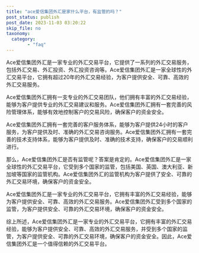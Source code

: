 ```yaml
---
title: "ace爱信集团外汇是家什么平台，有监管的吗？"
post_status: publish
post_date: 2023-11-03 03:20:22
skip_file: no
taxonomy:
  category:
        - "faq"
---
```


Ace爱信集团外汇是一家专业的外汇交易平台，它提供了一系列的外汇交易服务，包括外汇交易、外汇投资、外汇投资咨询等。Ace爱信集团外汇是一家全球性的外汇交易平台，它拥有超过20年的外汇交易经验，为客户提供安全、可靠、高效的外汇交易服务。

Ace爱信集团外汇拥有一支专业的外汇交易团队，他们拥有丰富的外汇交易经验，能够为客户提供专业的外汇交易建议和服务。Ace爱信集团外汇拥有一套完善的风险管理体系，能够有效地控制客户的交易风险，确保客户的资金安全。

Ace爱信集团外汇拥有一套完善的客户服务体系，能够为客户提供24小时的客户服务，为客户提供及时、准确的外汇交易咨询服务。Ace爱信集团外汇拥有一套完善的技术支持体系，能够为客户提供及时、准确的技术支持，确保客户的交易顺利进行。

那么，Ace爱信集团外汇是否有监管呢？答案是肯定的。Ace爱信集团外汇是一家全球性的外汇交易平台，它受到多个国家的监管，包括美国、英国、澳大利亚、新加坡等国家的监管机构。Ace爱信集团外汇的监管机构为客户提供了安全、可靠的外汇交易环境，确保客户的资金安全。

Ace爱信集团外汇是一家专业的外汇交易平台，它拥有丰富的外汇交易经验，能够为客户提供安全、可靠、高效的外汇交易服务。Ace爱信集团外汇受到多个国家的监管，为客户提供安全、可靠的外汇交易环境，确保客户的资金安全。

综上所述，Ace爱信集团外汇是一家专业的外汇交易平台，它拥有丰富的外汇交易经验，能够为客户提供安全、可靠、高效的外汇交易服务，并受到多个国家的监管，为客户提供安全、可靠的外汇交易环境，确保客户的资金安全。因此，Ace爱信集团外汇是一个值得信赖的外汇交易平台。
